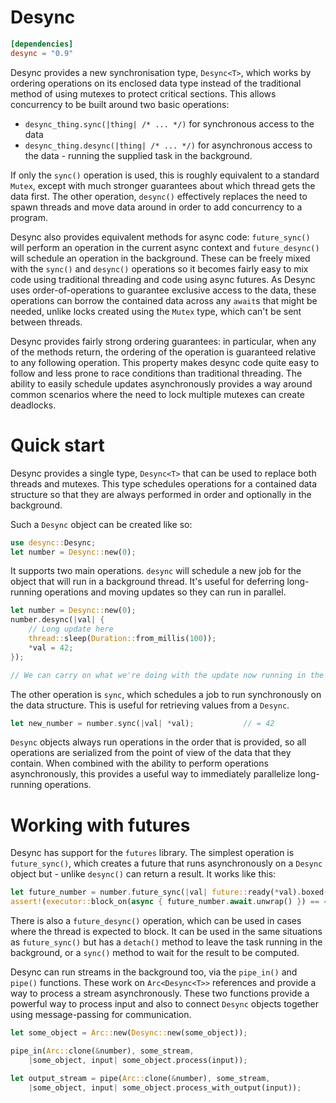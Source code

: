 # Desync

```toml
[dependencies]
desync = "0.9"
```

Desync provides a new synchronisation type, `Desync<T>`, which works by ordering operations on
its enclosed data type instead of the traditional method of using mutexes to protect critical
sections. This allows concurrency to be built around two basic operations:

* `desync_thing.sync(|thing| /* ... */)` for synchronous access to the data
* `desync_thing.desync(|thing| /* ... */)` for asynchronous access to the data - running the supplied task in the
  background.

If only the `sync()` operation is used, this is roughly equivalent to a standard `Mutex`, except
with much stronger guarantees about which thread gets the data first. The other operation,
`desync()` effectively replaces the need to spawn threads and move data around in order to
add concurrency to a program.

Desync also provides equivalent methods for async code: `future_sync()` will perform an operation
in the current async context and `future_desync()` will schedule an operation in the background.
These can be freely mixed with the `sync()` and `desync()` operations so it becomes fairly easy to
mix code using traditional threading and code using async futures. As Desync uses order-of-operations
to guarantee exclusive access to the data, these operations can borrow the contained data across any
`await`s that might be needed, unlike locks created using the `Mutex` type, which can't be sent
between threads.

Desync provides fairly strong ordering guarantees: in particular, when any of the methods return,
the ordering of the operation is guaranteed relative to any following operation. This property makes
desync code quite easy to follow and less prone to race conditions than traditional threading. The
ability to easily schedule updates asynchronously provides a way around common scenarios where the
need to lock multiple mutexes can create deadlocks.

# Quick start

Desync provides a single type, `Desync<T>` that can be used to replace both threads and mutexes.
This type schedules operations for a contained data structure so that they are always performed
in order and optionally in the background.

Such a `Desync` object can be created like so:

```Rust
use desync::Desync;
let number = Desync::new(0);
```

It supports two main operations. `desync` will schedule a new job for the object that will run
in a background thread. It's useful for deferring long-running operations and moving updates
so they can run in parallel.

```Rust
let number = Desync::new(0);
number.desync(|val| {
    // Long update here
    thread::sleep(Duration::from_millis(100));
    *val = 42;
});

// We can carry on what we're doing with the update now running in the background
```

The other operation is `sync`, which schedules a job to run synchronously on the data structure.
This is useful for retrieving values from a `Desync`.

```Rust
let new_number = number.sync(|val| *val);           // = 42
```

`Desync` objects always run operations in the order that is provided, so all operations are
serialized from the point of view of the data that they contain. When combined with the ability
to perform operations asynchronously, this provides a useful way to immediately parallelize
long-running operations.

# Working with futures

Desync has support for the `futures` library. The simplest operation is `future_sync()`, which
creates a future that runs asynchronously on a `Desync` object but - unlike `desync()` can
return a result. It works like this:

```Rust
let future_number = number.future_sync(|val| future::ready(*val).boxed());
assert!(executor::block_on(async { future_number.await.unwrap() }) == 42 )
```

There is also a `future_desync()` operation, which can be used in cases where the thread is
expected to block. It can be used in the same situations as `future_sync()` but has a `detach()`
method to leave the task running in the background, or a `sync()` method to wait for the result
to be computed.

Desync can run streams in the background too, via the `pipe_in()` and `pipe()` functions. These
work on `Arc<Desync<T>>` references and provide a way to process a stream asynchronously. These
two functions provide a powerful way to process input and also to connect `Desync` objects
together using message-passing for communication.

```Rust
let some_object = Arc::new(Desync::new(some_object));

pipe_in(Arc::clone(&number), some_stream, 
    |some_object, input| some_object.process(input));

let output_stream = pipe(Arc::clone(&number), some_stream, 
    |some_object, input| some_object.process_with_output(input));
```
